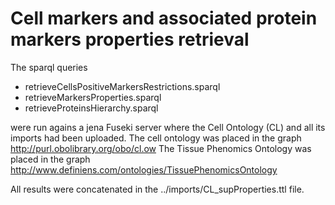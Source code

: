 # Cell markers and associated protein markers properties retrieval

The sparql queries 

* retrieveCellsPositiveMarkersRestrictions.sparql
* retrieveMarkersProperties.sparql
* retrieveProteinsHierarchy.sparql

were run agains a jena Fuseki server where the Cell Ontology (CL) and all its imports had been uploaded.
The cell ontology was placed in the graph http://purl.obolibrary.org/obo/cl.ow
The Tissue Phenomics Ontology was placed in the graph http://www.definiens.com/ontologies/TissuePhenomicsOntology

All results were concatenated in the ../imports/CL_supProperties.ttl file. 
